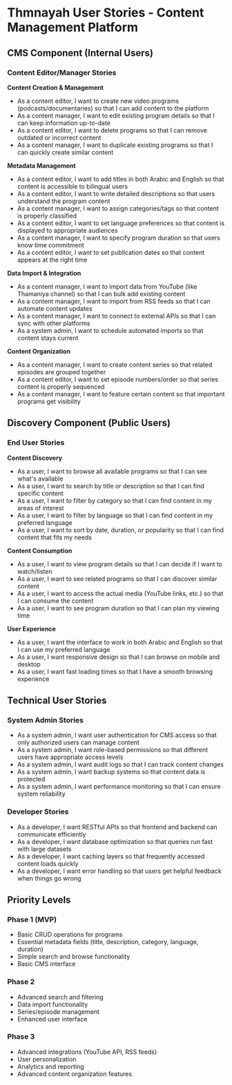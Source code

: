 # Thmnayah User Stories - Content Management Platform

## CMS Component (Internal Users)

### Content Editor/Manager Stories

**Content Creation & Management**
- As a content editor, I want to create new video programs (podcasts/documentaries) so that I can add content to the platform
- As a content manager, I want to edit existing program details so that I can keep information up-to-date
- As a content editor, I want to delete programs so that I can remove outdated or incorrect content
- As a content manager, I want to duplicate existing programs so that I can quickly create similar content

**Metadata Management**
- As a content editor, I want to add titles in both Arabic and English so that content is accessible to bilingual users
- As a content editor, I want to write detailed descriptions so that users understand the program content
- As a content manager, I want to assign categories/tags so that content is properly classified
- As a content editor, I want to set language preferences so that content is displayed to appropriate audiences
- As a content manager, I want to specify program duration so that users know time commitment
- As a content editor, I want to set publication dates so that content appears at the right time

**Data Import & Integration**
- As a content manager, I want to import data from YouTube (like Thamaniya channel) so that I can bulk add existing content
- As a content manager, I want to import from RSS feeds so that I can automate content updates
- As a content manager, I want to connect to external APIs so that I can sync with other platforms
- As a system admin, I want to schedule automated imports so that content stays current

**Content Organization**
- As a content manager, I want to create content series so that related episodes are grouped together
- As a content editor, I want to set episode numbers/order so that series content is properly sequenced
- As a content manager, I want to feature certain content so that important programs get visibility

## Discovery Component (Public Users)

### End User Stories

**Content Discovery**
- As a user, I want to browse all available programs so that I can see what's available
- As a user, I want to search by title or description so that I can find specific content
- As a user, I want to filter by category so that I can find content in my areas of interest
- As a user, I want to filter by language so that I can find content in my preferred language
- As a user, I want to sort by date, duration, or popularity so that I can find content that fits my needs

**Content Consumption**
- As a user, I want to view program details so that I can decide if I want to watch/listen
- As a user, I want to see related programs so that I can discover similar content
- As a user, I want to access the actual media (YouTube links, etc.) so that I can consume the content
- As a user, I want to see program duration so that I can plan my viewing time

**User Experience**
- As a user, I want the interface to work in both Arabic and English so that I can use my preferred language
- As a user, I want responsive design so that I can browse on mobile and desktop
- As a user, I want fast loading times so that I have a smooth browsing experience

## Technical User Stories

### System Admin Stories
- As a system admin, I want user authentication for CMS access so that only authorized users can manage content
- As a system admin, I want role-based permissions so that different users have appropriate access levels
- As a system admin, I want audit logs so that I can track content changes
- As a system admin, I want backup systems so that content data is protected
- As a system admin, I want performance monitoring so that I can ensure system reliability

### Developer Stories
- As a developer, I want RESTful APIs so that frontend and backend can communicate efficiently
- As a developer, I want database optimization so that queries run fast with large datasets
- As a developer, I want caching layers so that frequently accessed content loads quickly
- As a developer, I want error handling so that users get helpful feedback when things go wrong

## Priority Levels

### Phase 1 (MVP)
- Basic CRUD operations for programs
- Essential metadata fields (title, description, category, language, duration)
- Simple search and browse functionality
- Basic CMS interface

### Phase 2
- Advanced search and filtering
- Data import functionality
- Series/episode management
- Enhanced user interface

### Phase 3
- Advanced integrations (YouTube API, RSS feeds)
- User personalization
- Analytics and reporting
- Advanced content organization features